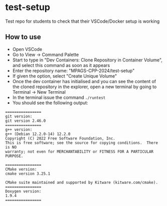 # test-setup
Test repo for students to check that their VSCode/Docker setup is working

## How to use
* Open VSCode
* Go to View -> Command Palette
* Start to type in "Dev Containers: Clone Repository in Container Volume", and select this command as soon as it appears
* Enter the repository name: "MPAGS-CPP-2024/test-setup"
* If given the option, select "Create Unique Volume"
* Once the dev container has initialised and you can see the content of the cloned repository in the explorer, open a new terminal by going to Terminal -> New Terminal
* In the terminal issue the command `./runtest`
* You should see the following output:
```
================
git version:
git version 2.46.0
================
g++ version:
g++ (Debian 12.2.0-14) 12.2.0
Copyright (C) 2022 Free Software Foundation, Inc.
This is free software; see the source for copying conditions.  There is NO
warranty; not even for MERCHANTABILITY or FITNESS FOR A PARTICULAR PURPOSE.

================
CMake version:
cmake version 3.25.1

CMake suite maintained and supported by Kitware (kitware.com/cmake).
================
Doxygen version:
1.9.4
================
```
